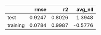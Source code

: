 |          |   rmse |     r2 |   avg_nll |
|:---------|-------:|-------:|----------:|
| test     | 0.9247 | 0.8026 |    1.3948 |
| training | 0.0784 | 0.9987 |   -0.5776 |
